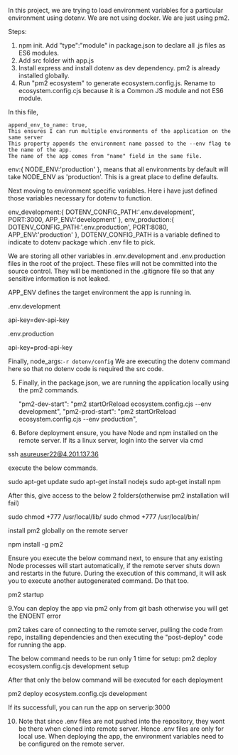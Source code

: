 In this project, we are trying to load environment variables for a particular environment using dotenv.
We are not using docker. We are just using pm2.

Steps:

1. npm init. Add "type":"module" in package.json to declare all .js files as ES6 modules.
2. Add src folder with app.js
3. Install express and install dotenv as dev dependency. pm2 is already installed globally.
4. Run "pm2 ecosystem" to generate ecosystem.config.js. Rename to ecosystem.config.cjs because it is a
Common JS module and not ES6 module.

In this file,

    append_env_to_name: true, 
    This ensures I can run multiple environments of the application on the same server
    This property appends the environment name passed to the --env flag to the name of the app.
    The name of the app comes from "name" field in the same file.
    

env:{
      NODE_ENV:'production'
    },
means that all environments by default will take NODE_ENV as 'production'. This is a great place to define defaults.

Next moving to environment specific variables. Here i have just defined those variables necessary for
dotenv to function.

  env_development:{
      DOTENV_CONFIG_PATH:'.env.development',
      PORT:3000,
      APP_ENV:'development'
    },
    env_production:{
      DOTENV_CONFIG_PATH:'.env.production',
      PORT:8080,
      APP_ENV:'production'
    },
DOTENV_CONFIG_PATH is a variable defined to indicate to dotenv
package which .env file to pick.

We are storing all other variables in .env.development and .env.production files in the root of the project. These files will not be committed into the source control. They will be mentioned in the 
.gitignore file so that any sensitive information is not leaked.

APP_ENV defines the target environment the app is running in.

.env.development

api-key=dev-api-key

.env.production

api-key=prod-api-key

Finally,     node_args:`-r dotenv/config`
We are executing the dotenv command here so that no dotenv code is required the src code.

5. Finally, in the package.json, we are running the application locally using the pm2 commands.

   "pm2-dev-start": "pm2 startOrReload ecosystem.config.cjs --env development",
    "pm2-prod-start": "pm2 startOrReload ecosystem.config.cjs --env production",


7. Before deployment ensure, you have Node and npm installed on the remote server. If its a linux server,
login into the server via cmd

ssh asureuser22@4.201.137.36

execute the below commands.

sudo apt-get update
sudo apt-get install nodejs
sudo apt-get install npm

After this, give access to the below 2 folders(otherwise pm2 installation will fail)

sudo chmod +777 /usr/local/lib/
sudo chmod +777 /usr/local/bin/

 install pm2 globally on the remote server

npm install -g pm2

Ensure you execute the below command next, to ensure that any existing Node processes will start automatically, if the remote server shuts down and restarts in the future. During the execution of this
command, it will ask you to execute another autogenerated command. Do that too.

pm2 startup

9.You can deploy the app via pm2 only from git bash otherwise you will get the ENOENT error


pm2 takes care of connecting to the remote server, pulling the code from repo, installing dependencies and then executing
the "post-deploy" code for running the app.

The below command needs to be run only 1 time for setup:
pm2 deploy ecosystem.config.cjs development setup

After that only the below command will be executed for each deployment

pm2 deploy ecosystem.config.cjs development

If its successfull, you can run the app on serverip:3000

10. Note that since .env files are not pushed into the repository, they wont be there when cloned into
remote server. Hence .env files are only for local use.
When deploying the app, the environment variables need to be configured on the remote server.
